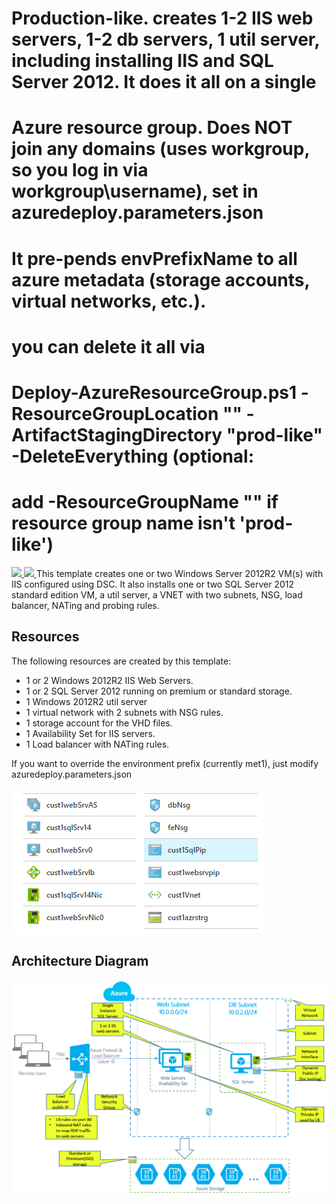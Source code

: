 # Production-like. creates 1-2 IIS web servers, 1-2 db servers, 1 util server, including installing IIS and SQL Server 2012. It does it all on a single 
# Azure resource group. Does NOT join any domains (uses workgroup, so you log in via workgroup\username), set in azuredeploy.parameters.json
# It pre-pends envPrefixName to all azure metadata (storage accounts, virtual networks, etc.).

# you can delete it all via 
# Deploy-AzureResourceGroup.ps1 -ResourceGroupLocation "<location like westus or northeurope>" -ArtifactStagingDirectory "prod-like" -DeleteEverything  (optional:
#         add -ResourceGroupName "<name of resource group>" if resource group name isn't 'prod-like')

<a href="https://portal.azure.com/#create/Microsoft.Template/uri/https%3A%2F%2Fraw.githubusercontent.com%2Fazure%2Fazure-quickstart-templates%2Fmaster%2Fiis-2vm-sql-1vm%2Fazuredeploy.json" target="_blank">
    <img src="http://azuredeploy.net/deploybutton.png" />
</a>
<a href="http://armviz.io/#/?load=https%3A%2F%2Fraw.githubusercontent.com%2FAzure%2Fazure-quickstart-templates%2Fmaster%2Fiis-2vm-sql-1vm%2Fazuredeploy.json" target="_blank">
    <img src="http://armviz.io/visualizebutton.png"/>
</a>
This template creates one or two Windows Server 2012R2 VM(s) with IIS configured using DSC. It also installs one or two SQL Server 2012 standard edition VM, 
a util server, a VNET with two subnets, NSG, load balancer, NATing and probing rules.

## Resources
The following resources are created by this template:
- 1 or 2 Windows 2012R2 IIS Web Servers.
- 1 or 2 SQL Server 2012 running on premium or standard storage.
- 1 Windows 2012R2 util server
- 1 virtual network with 2 subnets with NSG rules.
- 1 storage account for the VHD files.
- 1 Availability Set for IIS servers.
- 1 Load balancer with NATing rules.

If you want to override the environment prefix (currently met1), just modify azuredeploy.parameters.json

<img src="https://raw.githubusercontent.com/Azure/azure-quickstart-templates/master/iis-2vm-sql-1vm/images/resources.png" />


## Architecture Diagram
<img src="https://raw.githubusercontent.com/Azure/azure-quickstart-templates/master/iis-2vm-sql-1vm/images/architecture.png" />

